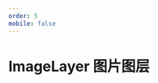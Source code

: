 ```yaml
---
order: 5
mobile: false
---
```


# ImageLayer 图片图层

<code src="./imageLayer/index" compact="true"></code>
